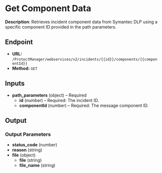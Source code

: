 # Get Component Data

**Description**: Retrieves incident component data from Symantec DLP using a specific component ID provided in the path parameters.

## Endpoint

- **URL:** `/ProtectManager/webservices/v2/incidents/{{id}}/components/{{componentId}}`
- **Method:** `GET`
## Inputs

- **path_parameters** (object) – Required
  - **id** (number) – Required: The incident ID.
  - **componentId** (number) – Required: The message component ID.
## Output

### Output Parameters

- **status_code** (number)
- **reason** (string)
- **file** (object)
  - **file** (string)
  - **file_name** (string)